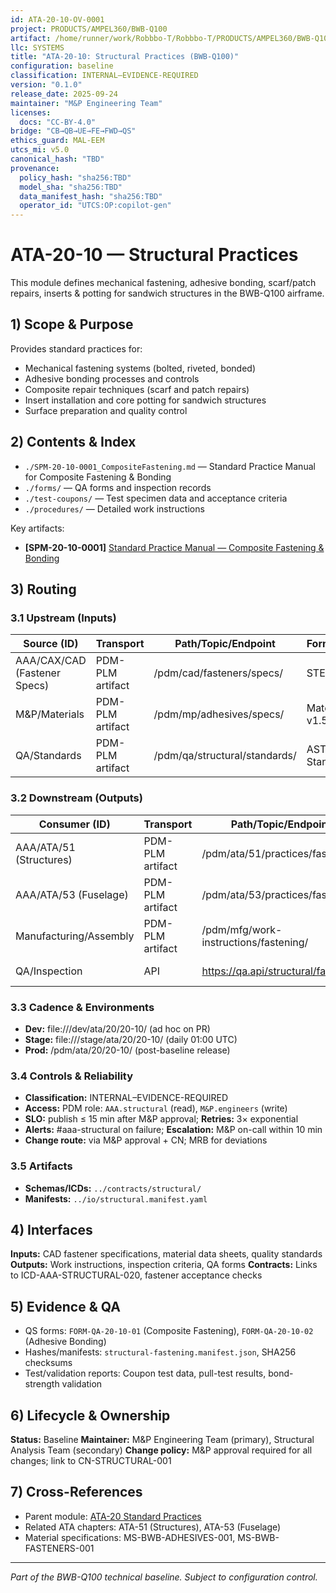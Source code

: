 ```yaml
---
id: ATA-20-10-OV-0001
project: PRODUCTS/AMPEL360/BWB-Q100
artifact: /home/runner/work/Robbbo-T/Robbbo-T/PRODUCTS/AMPEL360/BWB-Q100/domains/AAA/ata/20/20-10_Structural_Practices/README.md
llc: SYSTEMS
title: "ATA-20-10: Structural Practices (BWB-Q100)"
configuration: baseline
classification: INTERNAL–EVIDENCE-REQUIRED
version: "0.1.0"
release_date: 2025-09-24
maintainer: "M&P Engineering Team"
licenses:
  docs: "CC-BY-4.0"
bridge: "CB→QB→UE→FE→FWD→QS"
ethics_guard: MAL-EEM
utcs_mi: v5.0
canonical_hash: "TBD"
provenance:
  policy_hash: "sha256:TBD"
  model_sha: "sha256:TBD" 
  data_manifest_hash: "sha256:TBD"
  operator_id: "UTCS:OP:copilot-gen"
---
```


# ATA-20-10 — Structural Practices

This module defines mechanical fastening, adhesive bonding, scarf/patch repairs, inserts & potting for sandwich structures in the BWB-Q100 airframe.

## 1) Scope & Purpose

Provides standard practices for:
- Mechanical fastening systems (bolted, riveted, bonded)
- Adhesive bonding processes and controls
- Composite repair techniques (scarf and patch repairs)
- Insert installation and core potting for sandwich structures
- Surface preparation and quality control

## 2) Contents & Index

- `./SPM-20-10-0001_CompositeFastening.md` — Standard Practice Manual for Composite Fastening & Bonding
- `./forms/` — QA forms and inspection records
- `./test-coupons/` — Test specimen data and acceptance criteria
- `./procedures/` — Detailed work instructions

Key artifacts:
- **[SPM-20-10-0001]** [Standard Practice Manual — Composite Fastening & Bonding](./SPM-20-10-0001_CompositeFastening.md)

## 3) Routing

### 3.1 Upstream (Inputs)
| Source (ID) | Transport | Path/Topic/Endpoint | Format/Schema | Cadence/Trigger | Owner |
|---|---|---|---|---|---|
| AAA/CAX/CAD (Fastener Specs) | PDM-PLM artifact | /pdm/cad/fasteners/specs/ | STEP/PDF v2.1 | on-design-release | CAD Team |
| M&P/Materials | PDM-PLM artifact | /pdm/mp/adhesives/specs/ | Material Specs v1.5 | on-material-approval | M&P Team |
| QA/Standards | PDM-PLM artifact | /pdm/qa/structural/standards/ | ASTM/ISO Standards | on-standard-update | QA Team |

### 3.2 Downstream (Outputs)
| Consumer (ID) | Transport | Path/Topic/Endpoint | Format/Schema | Contract/ICD | Owner |
|---|---|---|---|---|---|
| AAA/ATA/51 (Structures) | PDM-PLM artifact | /pdm/ata/51/practices/fastening/ | SPM v1.0 | ICD-AAA-ATA-51-020 | Structures Team |
| AAA/ATA/53 (Fuselage) | PDM-PLM artifact | /pdm/ata/53/practices/fastening/ | SPM v1.0 | ICD-AAA-ATA-53-020 | Fuselage Team |
| Manufacturing/Assembly | PDM-PLM artifact | /pdm/mfg/work-instructions/fastening/ | Work Instructions v1.0 | ICD-MFG-FASTENING | MFG Team |
| QA/Inspection | API | https://qa.api/structural/fastening | JSON v1.0 | ICD-QA-STRUCTURAL | QA Team |

### 3.3 Cadence & Environments
- **Dev:** file:///dev/ata/20/20-10/ (ad hoc on PR)
- **Stage:** file:///stage/ata/20/20-10/ (daily 01:00 UTC)
- **Prod:** /pdm/ata/20/20-10/ (post-baseline release)

### 3.4 Controls & Reliability
- **Classification:** INTERNAL–EVIDENCE-REQUIRED
- **Access:** PDM role: `AAA.structural` (read), `M&P.engineers` (write)
- **SLO:** publish ≤ 15 min after M&P approval; **Retries:** 3× exponential
- **Alerts:** #aaa-structural on failure; **Escalation:** M&P on-call within 10 min
- **Change route:** via M&P approval + CN; MRB for deviations

### 3.5 Artifacts
- **Schemas/ICDs:** `../contracts/structural/`
- **Manifests:** `../io/structural.manifest.yaml`

## 4) Interfaces

**Inputs:** CAD fastener specifications, material data sheets, quality standards
**Outputs:** Work instructions, inspection criteria, QA forms
**Contracts:** Links to ICD-AAA-STRUCTURAL-020, fastener acceptance checks

## 5) Evidence & QA

- QS forms: `FORM-QA-20-10-01` (Composite Fastening), `FORM-QA-20-10-02` (Adhesive Bonding)
- Hashes/manifests: `structural-fastening.manifest.json`, SHA256 checksums
- Test/validation reports: Coupon test data, pull-test results, bond-strength validation

## 6) Lifecycle & Ownership

**Status:** Baseline
**Maintainer:** M&P Engineering Team (primary), Structural Analysis Team (secondary)
**Change policy:** M&P approval required for all changes; link to CN-STRUCTURAL-001

## 7) Cross-References

- Parent module: [ATA-20 Standard Practices](../README.md)
- Related ATA chapters: ATA-51 (Structures), ATA-53 (Fuselage)
- Material specifications: MS-BWB-ADHESIVES-001, MS-BWB-FASTENERS-001

---
*Part of the BWB-Q100 technical baseline. Subject to configuration control.*